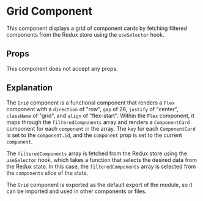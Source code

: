 # Grid Component

This component displays a grid of component cards by fetching filtered components from the Redux store using the `useSelector` hook.

## Props

This component does not accept any props.

## Explanation

The `Grid` component is a functional component that renders a `Flex` component with a `direction` of "row", `gap` of 26, `justify` of "center", `className` of "grid", and `align` of "flex-start". Within the `Flex` component, it maps through the `filteredComponents` array and renders a `ComponentCard` component for each `component` in the array. The `key` for each `ComponentCard` is set to the `component.id`, and the `component` prop is set to the current `component`.

The `filteredComponents` array is fetched from the Redux store using the `useSelector` hook, which takes a function that selects the desired data from the Redux state. In this case, the `filteredComponents` array is selected from the `components` slice of the state.

The `Grid` component is exported as the default export of the module, so it can be imported and used in other components or files.
